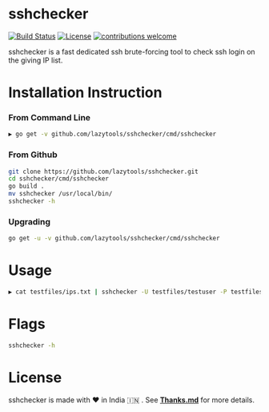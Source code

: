 # sshchecker

[![Build Status](https://travis-ci.com/lazytools/sshchecker.svg?token=S9wbQbp5C4dcPWszHpyt&branch=master)](https://travis-ci.com/lazytools/sshchecker)
[![License](https://img.shields.io/badge/license-MIT-_red.svg)](https://opensource.org/licenses/MIT)
[![contributions welcome](https://img.shields.io/badge/contributions-welcome-brightgreen.svg?style=flat)](https://github.com/lazytools/sshchecker/issues)

sshchecker is a fast dedicated ssh brute-forcing tool to check ssh login on the giving IP list.

# Installation Instruction
### From Command Line
```bash
▶ go get -v github.com/lazytools/sshchecker/cmd/sshchecker
```
### From Github

```bash
git clone https://github.com/lazytools/sshchecker.git
cd sshchecker/cmd/sshchecker
go build .
mv sshchecker /usr/local/bin/
sshchecker -h
```
### Upgrading

```bash
go get -u -v github.com/lazytools/sshchecker/cmd/sshchecker
```
# Usage

```bash
▶ cat testfiles/ips.txt | sshchecker -U testfiles/testuser -P testfiles/testpass
```
# Flags
```bash
sshchecker -h
```
# License
sshchecker is made with :heart: in India :india: . See **[Thanks.md](https://github.com/lazytools/sshchecker/blob/master/Thanks.md)** for more details.
